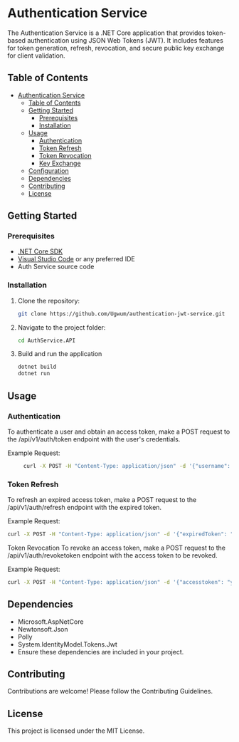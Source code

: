 # Authentication Service

The Authentication Service is a .NET Core application that provides token-based authentication using JSON Web Tokens (JWT). It includes features for token generation, refresh, revocation, and secure public key exchange for client validation.

## Table of Contents

- [Authentication Service](#authentication-service)
  - [Table of Contents](#table-of-contents)
  - [Getting Started](#getting-started)
    - [Prerequisites](#prerequisites)
    - [Installation](#installation)
  - [Usage](#usage)
    - [Authentication](#authentication)
    - [Token Refresh](#token-refresh)
    - [Token Revocation](#token-revocation)
    - [Key Exchange](#key-exchange)
  - [Configuration](#configuration)
  - [Dependencies](#dependencies)
  - [Contributing](#contributing)
  - [License](#license)

## Getting Started

### Prerequisites

- [.NET Core SDK](https://dotnet.microsoft.com/download)
- [Visual Studio Code](https://code.visualstudio.com/) or any preferred IDE
- Auth Service source code

### Installation

1. Clone the repository:
   ```bash
   git clone https://github.com/Ugwum/authentication-jwt-service.git
2. Navigate to the project folder:
    ```bash
    cd AuthService.API
3. Build and run the application 
     ```bash
    dotnet build
    dotnet run

## Usage
### Authentication
To authenticate a user and obtain an access token, make a POST request to the /api/v1/auth/token endpoint with the user's credentials.

Example Request:
   ``` bash 
        curl -X POST -H "Content-Type: application/json" -d '{"username": "user123", "password": "password123"}' http://localhost:5000/api/v1/auth/token
   ```
### Token Refresh
To refresh an expired access token, make a POST request to the /api/v1/auth/refresh endpoint with the expired token.

Example Request:
   ```bash
   curl -X POST -H "Content-Type: application/json" -d '{"expiredToken": "your_expired_token_here"}' http://localhost:5000/api/v1/auth/refresh
   ```
Token Revocation
To revoke an access token, make a POST request to the /api/v1/auth/revoketoken endpoint with the access token to be revoked.

Example Request:
  ```bash
  curl -X POST -H "Content-Type: application/json" -d '{"accesstoken": "your_access_token_here"}' http://localhost:5000/api/v1/auth/revoketoken
  ```

## Dependencies
  - Microsoft.AspNetCore
  - Newtonsoft.Json
  - Polly
  - System.IdentityModel.Tokens.Jwt
- Ensure these dependencies are included in your project.

## Contributing
Contributions are welcome! Please follow the Contributing Guidelines.

## License
This project is licensed under the MIT License.




